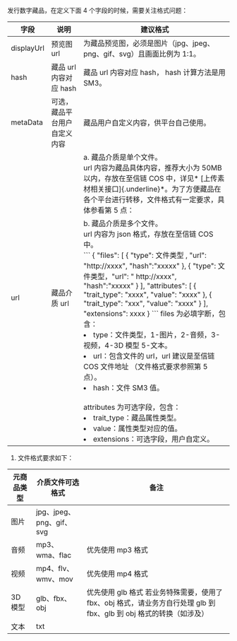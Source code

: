  

发行数字藏品，在定义下面 4 个字段的时候，需要关注格式问题：

<table>
<thead>
  <tr>
    <th>字段</th>
    <th>说明</th>
    <th>建议格式</th>
  </tr>
</thead>
<tbody>
  <tr>
    <td>displayUrl</td>
    <td>预览图 url</td>
    <td>为藏品预览图，必须是图片（jpg、jpeg、png、gif、svg）且画面比例为 1:1。</td>
  </tr>
  <tr>
    <td>hash</td>
    <td>藏品 url 内容对应 hash</td>
    <td>藏品 url 内容对应 hash， hash 计算方法是用 SM3。</td>
  </tr>
  <tr>
    <td>metaData</td>
    <td>可选，藏品平台用户自定义内容</td>
    <td>藏品用户自定义内容，供平台自己使用。
</td>
  </tr>
  <tr>
    <td rowspan="2">url</td>
    <td rowspan="2">藏品介质 url</td>
    <td>a. 藏品介质是单个文件。<br>url 内容为藏品具体内容，推荐大小为 50MB 以内，存放在至信链 COS 中，详见* [上传素材相关接口]{.underline}*。为了方便藏品在各个平台进行转移，文件格式有一定要求，具体参看第 5 点：</td>
  </tr>
  <tr>
    <td>b. 藏品介质是多个文件。<br>url 内容为 json 格式，存放在至信链 COS 中。<br>
```
{
    "files": [
        { "type":  文件类型 , "url": "http://xxxx", "hash":"xxxxx" },
        { "type":  文件类型，"url": " http://xxxx", "hash":"xxxxx" }
    ],
     "attributes": [
        {
            "trait_type": "xxxx",
            "value": "xxxx"
        },
        {
            "trait_type": "xxx",
            "value": "xxxx"
        }
    ],
    "extensions": xxxx
}
```
files 为必填字断，包含：<br>
<li>type：文件类型，1-图片，2-音频，3-视频，4-3D 模型 5-文本。</li> 
<li>url：包含文件的 url，url 建议是至信链 COS 文件地址 （文件格式要求参照第 5 点）。</li> 
<li>hash：文件 SM3 值。</li> 
<br>
attributes 为可选字段，包含：<br>
<li>trait_type：藏品属性类型。</li> 
<li>value：属性类型对应的值。</li> 
<li>extensions：可选字段，用户自定义。</li> 
</td>
  </tr>
</tbody>
</table>

1.  文件格式要求如下：

|  元商品类型 	|  介质文件可选格式         	|  备注                                                                                                         	|
|-------------	|---------------------------	|---------------------------------------------------------------------------------------------------------------	|
|  图片       	|  jpg、jpeg、png、gif、svg 	|                                                                                                               	|
|  音频       	|  mp3、wma、flac           	|  优先使用 mp3 格式                                                                                              	|
|  视频       	|  mp4、flv、wmv、mov       	|  优先使用 mp4 格式                                                                                              	|
|  3D 模型     	|  glb、fbx、obj            	|  优先使用 glb 格式 若业务特殊需要，使用了 fbx、obj 格式，请业务方自行处理 glb 到 fbx、glb 到 obj 格式的转换（如涉及） 	|
|  文本       	|  txt                      	|                                                                                                               	|
